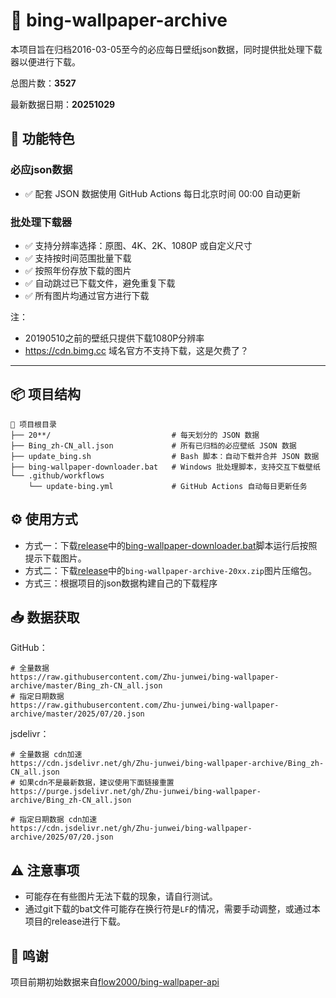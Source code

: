 # 📸 bing-wallpaper-archive

本项目旨在归档2016-03-05至今的必应每日壁纸json数据，同时提供批处理下载器以便进行下载。

总图片数：**3527**

最新数据日期：**20251029**

## 🚀 功能特色

### 必应json数据

- ✅ 配套 JSON 数据使用 GitHub Actions 每日北京时间 00:00 自动更新

### 批处理下载器

- ✅ 支持分辨率选择：原图、4K、2K、1080P 或自定义尺寸
- ✅ 支持按时间范围批量下载
- ✅ 按照年份存放下载的图片
- ✅ 自动跳过已下载文件，避免重复下载
- ✅ 所有图片均通过官方进行下载

注：

- 20190510之前的壁纸只提供下载1080P分辨率
- https://cdn.bimg.cc 域名官方不支持下载，这是欠费了？
---

## 📦 项目结构

```text
📁 项目根目录
├── 20**/                           # 每天划分的 JSON 数据
├── Bing_zh-CN_all.json             # 所有已归档的必应壁纸 JSON 数据
├── update_bing.sh                  # Bash 脚本：自动下载并合并 JSON 数据
├── bing-wallpaper-downloader.bat   # Windows 批处理脚本，支持交互下载壁纸
└── .github/workflows
    └── update-bing.yml             # GitHub Actions 自动每日更新任务
```

## ⚙️ 使用方式

- 方式一：下载[release](https://github.com/Zhu-junwei/bing-wallpaper-archive/releases/)中的[bing-wallpaper-downloader.bat](https://github.com/Zhu-junwei/bing-wallpaper-archive/releases/download/v1.3/bing-wallpaper-downloader.bat)脚本运行后按照提示下载图片。
- 方式二：下载[release](https://github.com/Zhu-junwei/bing-wallpaper-archive/releases)中的`bing-wallpaper-archive-20xx.zip`图片压缩包。
- 方式三：根据项目的json数据构建自己的下载程序

## 📥 数据获取

GitHub：

```
# 全量数据
https://raw.githubusercontent.com/Zhu-junwei/bing-wallpaper-archive/master/Bing_zh-CN_all.json
# 指定日期数据
https://raw.githubusercontent.com/Zhu-junwei/bing-wallpaper-archive/master/2025/07/20.json
```

jsdelivr：

```
# 全量数据 cdn加速
https://cdn.jsdelivr.net/gh/Zhu-junwei/bing-wallpaper-archive/Bing_zh-CN_all.json
# 如果cdn不是最新数据，建议使用下面链接重置
https://purge.jsdelivr.net/gh/Zhu-junwei/bing-wallpaper-archive/Bing_zh-CN_all.json

# 指定日期数据 cdn加速
https://cdn.jsdelivr.net/gh/Zhu-junwei/bing-wallpaper-archive/2025/07/20.json
```

## ⚠️ 注意事项

- 可能存在有些图片无法下载的现象，请自行测试。
- 通过git下载的bat文件可能存在换行符是`LF`的情况，需要手动调整，或通过本项目的release进行下载。

## 💖 鸣谢

项目前期初始数据来自[flow2000/bing-wallpaper-api](https://github.com/flow2000/bing-wallpaper-api)
